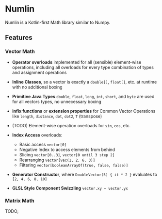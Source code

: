 # Numlin

Numlin is a Kotlin-first Math library similar to Numpy.

## Features

### Vector Math

* **Operator overloads** implemented for all (sensible) element-wise operations, including all overloads for every type
combination of types and assignment operations
  
* **Inline Classes**, so a vector is exactly a `double[]`, `float[]`, etc. at runtime with no additional boxing

* **Primitive Java Types** `double`, `float`, `long`, `int`, `short`, and `byte`
  are used for all vectors types, no unnecessary boxing

* **infix functions** or **extension properties** for Common Vector Operations like
  `length`, `distance`, `dot`, `dot2`, `T` (transpose)

* (TODO) Element-wise operation overloads for `sin`, `cos`, etc.

* **Index Access** overloads:
  * Basic access `vector[0]`
  * Negative Index to access elements from behind    
  * Slicing `vector[0..3]`, `vector[0 until 3 step 2]`
  * Rearranging `vector[vec(1, 2, 6, 3)]`
  * Filtering `vector[booleanArrayOf(true, false, false)]`

* **Generator Constructor**, where `DoubleVector(5) { it * 2 }` evaluates to `[2, 4, 6, 8, 10]`

* **GLSL Style Component Swizzling** `vector.xy + vector.yx`

### Matrix Math

TODO;

